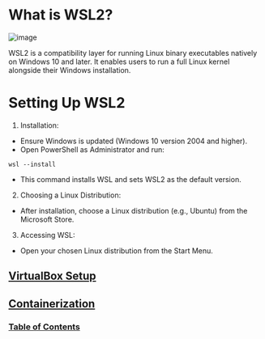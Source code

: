 # What is WSL2?
![image](https://github.com/user-attachments/assets/7ef96bae-131d-4f93-a4de-dd071508ef7e)

WSL2 is a compatibility layer for running Linux binary executables natively on Windows 10 and later. It enables users to run a full Linux kernel alongside their Windows installation.

# Setting Up WSL2

1. Installation:
* Ensure Windows is updated (Windows 10 version 2004 and higher).
* Open PowerShell as Administrator and run:

`wsl --install`

* This command installs WSL and sets WSL2 as the default version.

2. Choosing a Linux Distribution:
* After installation, choose a Linux distribution (e.g., Ubuntu) from the Microsoft Store.

3. Accessing WSL:
* Open your chosen Linux distribution from the Start Menu.

## [VirtualBox Setup](virtualbox.md)
## [Containerization](containerization.md)
### [Table of Contents](README.md)
